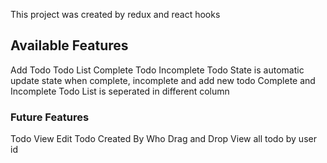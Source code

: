 This project was created by redux and react hooks

## Available Features

Add Todo
Todo List
Complete Todo
Incomplete Todo
State is automatic update state when complete, incomplete and add new todo
Complete and Incomplete Todo List is seperated in different column

### Future Features

Todo View
Edit Todo
Created By Who
Drag and Drop
View all todo by user id
